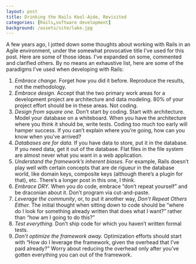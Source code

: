 ```yaml
---
layout: post
title: Drinking the Rails Kool-Aide, Revisited
categories: [Rails,software development]
background: /assets/site/lake.jpg
---
```


A few years ago, I jotted down some thoughts about working with Rails in an Agile environment, under the somewhat provocative title I’ve used for this post. Here are some of those ideas. I’ve expanded on some, commented and clarified others. By no means an exhaustive list, here are some of the paradigms I’ve used when developing with Rails:

1. *Embrace change.* Forget how you did it before. Reproduce the results, not the methodology.
2. *Embrace design.* Accept that the two primary work areas for a development project are architecture and data modeling. 80% of your project effort should be in these areas. Not coding.
3. *Design from square one.* Don’t start by coding. Start with architecture. Model your database on a whiteboard. When you have the architecture where you think it should be, write tests. Coding too much too early will hamper success. If you can’t explain where you’re going, how can you know when you’ve arrived?
4. *Databases are for data.* If you have data to store, put it in the database. If you need data, get it out of the database. Flat files in the file system are almost never what you want in a web application.
5. *Understand the framework’s inherent biases.* For example, Rails doesn’t play well with certain concepts that are de rigueur in the database world, like domain keys, composite keys (although there’s a plugin for that), etc. There’s a longer post in this one, I think.
6. *Embrace DRY.* When you do code, embrace “don’t repeat yourself” and be draconian about it. Don’t program via cut-and-paste.
7. *Leverage the community*, or, to put it another way, *Don’t Repeat Others Either.* The initial thought when sitting down to code should be “where do I look for something already written that does what I want?” rather than “how am I going to do this?”
8. *Test everything.* Don’t ship code for which you haven’t written formal tests.
9. *Don’t optimize the framework away.* Optimization efforts should start with “How do I leverage the framework, given the overhead that I’ve paid already?” Worry about reducing the overhead only after you’ve gotten everything you can out of the framework.
